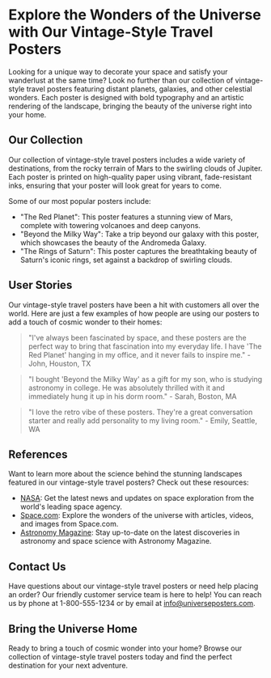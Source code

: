 <!--
Write me content for website with wallpaper which alt text is:

"A vintage-style travel poster of a distant planet, with bold typography and an artistic rendering of the landscape."

The name/title of the page should not be 1:1 copy of the alt text but rather a real content of the website which is using this wallpaper.

- Use markdown format 
- Start with the heading
- The content should look like a real website 
- Include real sections like references, contact, user stories, etc. use things relevant to the page purpose.
- Feel free to use structure like headings, bullets, numbering, blockquotes, paragraphs, horizontal lines, etc.
- You can use formatting like bold or _italic_
- You can include UTF-8 emojis
- Links should be only #hash anchors (and you can refer to the document itself)
- Do not include images
-->

<!--font:Montserrat-->

# Explore the Wonders of the Universe with Our Vintage-Style Travel Posters

Looking for a unique way to decorate your space and satisfy your wanderlust at the same time? Look no further than our collection of vintage-style travel posters featuring distant planets, galaxies, and other celestial wonders. Each poster is designed with bold typography and an artistic rendering of the landscape, bringing the beauty of the universe right into your home.

## Our Collection

Our collection of vintage-style travel posters includes a wide variety of destinations, from the rocky terrain of Mars to the swirling clouds of Jupiter. Each poster is printed on high-quality paper using vibrant, fade-resistant inks, ensuring that your poster will look great for years to come.

Some of our most popular posters include:

- "The Red Planet": This poster features a stunning view of Mars, complete with towering volcanoes and deep canyons.
- "Beyond the Milky Way": Take a trip beyond our galaxy with this poster, which showcases the beauty of the Andromeda Galaxy.
- "The Rings of Saturn": This poster captures the breathtaking beauty of Saturn's iconic rings, set against a backdrop of swirling clouds.

## User Stories

Our vintage-style travel posters have been a hit with customers all over the world. Here are just a few examples of how people are using our posters to add a touch of cosmic wonder to their homes:

> "I've always been fascinated by space, and these posters are the perfect way to bring that fascination into my everyday life. I have 'The Red Planet' hanging in my office, and it never fails to inspire me." - John, Houston, TX

> "I bought 'Beyond the Milky Way' as a gift for my son, who is studying astronomy in college. He was absolutely thrilled with it and immediately hung it up in his dorm room." - Sarah, Boston, MA

> "I love the retro vibe of these posters. They're a great conversation starter and really add personality to my living room." - Emily, Seattle, WA

## References

Want to learn more about the science behind the stunning landscapes featured in our vintage-style travel posters? Check out these resources:

- [NASA](#nasa): Get the latest news and updates on space exploration from the world's leading space agency.
- [Space.com](#spacecom): Explore the wonders of the universe with articles, videos, and images from Space.com.
- [Astronomy Magazine](#astronomy): Stay up-to-date on the latest discoveries in astronomy and space science with Astronomy Magazine.

## Contact Us

Have questions about our vintage-style travel posters or need help placing an order? Our friendly customer service team is here to help! You can reach us by phone at 1-800-555-1234 or by email at [info@universeposters.com](mailto:info@universeposters.com).

## Bring the Universe Home

Ready to bring a touch of cosmic wonder into your home? Browse our collection of vintage-style travel posters today and find the perfect destination for your next adventure.
